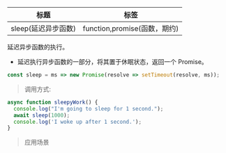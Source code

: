 | 标题                | 标签                         |
| ------------------- | ---------------------------- |
| sleep(延迟异步函数) | function,promise(函数，期约) |

延迟异步函数的执行。

- 延迟执行异步函数的一部分，将其置于休眠状态，返回一个 Promise。

```js
const sleep = ms => new Promise(resolve => setTimeout(resolve, ms));
```

> 调用方式:

```js
async function sleepyWork() {
  console.log("I'm going to sleep for 1 second.");
  await sleep(1000);
  console.log('I woke up after 1 second.');
}
```

> 应用场景
